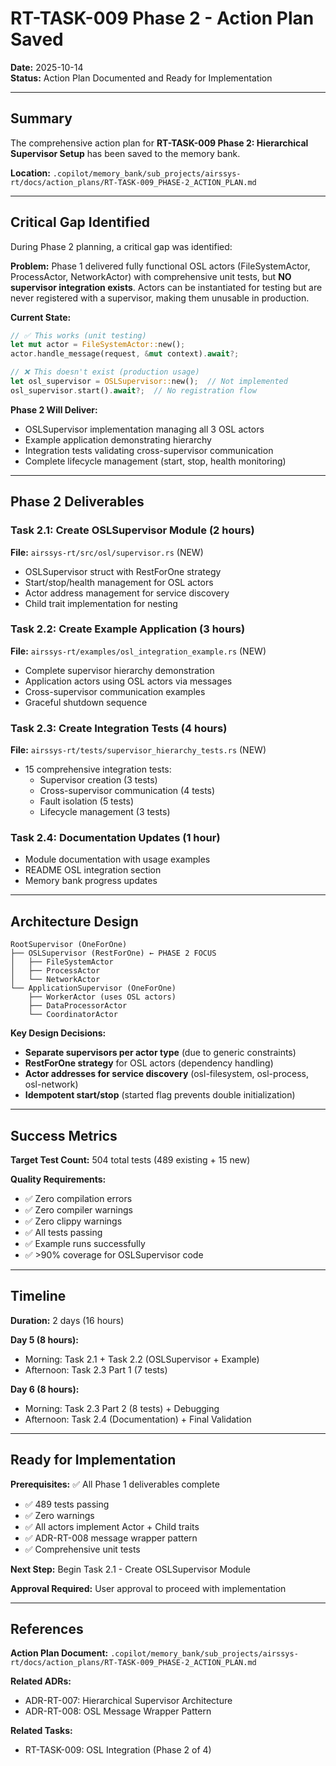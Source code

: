 # RT-TASK-009 Phase 2 - Action Plan Saved

**Date:** 2025-10-14  
**Status:** Action Plan Documented and Ready for Implementation

---

## Summary

The comprehensive action plan for **RT-TASK-009 Phase 2: Hierarchical Supervisor Setup** has been saved to the memory bank.

**Location:** `.copilot/memory_bank/sub_projects/airssys-rt/docs/action_plans/RT-TASK-009_PHASE-2_ACTION_PLAN.md`

---

## Critical Gap Identified

During Phase 2 planning, a critical gap was identified:

**Problem:** Phase 1 delivered fully functional OSL actors (FileSystemActor, ProcessActor, NetworkActor) with comprehensive unit tests, but **NO supervisor integration exists**. Actors can be instantiated for testing but are never registered with a supervisor, making them unusable in production.

**Current State:**
```rust
// ✅ This works (unit testing)
let mut actor = FileSystemActor::new();
actor.handle_message(request, &mut context).await?;

// ❌ This doesn't exist (production usage)
let osl_supervisor = OSLSupervisor::new();  // Not implemented
osl_supervisor.start().await?;  // No registration flow
```

**Phase 2 Will Deliver:**
- OSLSupervisor implementation managing all 3 OSL actors
- Example application demonstrating hierarchy
- Integration tests validating cross-supervisor communication
- Complete lifecycle management (start, stop, health monitoring)

---

## Phase 2 Deliverables

### Task 2.1: Create OSLSupervisor Module (2 hours)
**File:** `airssys-rt/src/osl/supervisor.rs` (NEW)
- OSLSupervisor struct with RestForOne strategy
- Start/stop/health management for OSL actors
- Actor address management for service discovery
- Child trait implementation for nesting

### Task 2.2: Create Example Application (3 hours)
**File:** `airssys-rt/examples/osl_integration_example.rs` (NEW)
- Complete supervisor hierarchy demonstration
- Application actors using OSL actors via messages
- Cross-supervisor communication examples
- Graceful shutdown sequence

### Task 2.3: Create Integration Tests (4 hours)
**File:** `airssys-rt/tests/supervisor_hierarchy_tests.rs` (NEW)
- 15 comprehensive integration tests:
  - Supervisor creation (3 tests)
  - Cross-supervisor communication (4 tests)
  - Fault isolation (5 tests)
  - Lifecycle management (3 tests)

### Task 2.4: Documentation Updates (1 hour)
- Module documentation with usage examples
- README OSL integration section
- Memory bank progress updates

---

## Architecture Design

```
RootSupervisor (OneForOne)
├── OSLSupervisor (RestForOne) ← PHASE 2 FOCUS
│   ├── FileSystemActor
│   ├── ProcessActor
│   └── NetworkActor
└── ApplicationSupervisor (OneForOne)
    ├── WorkerActor (uses OSL actors)
    ├── DataProcessorActor
    └── CoordinatorActor
```

**Key Design Decisions:**
- **Separate supervisors per actor type** (due to generic constraints)
- **RestForOne strategy** for OSL actors (dependency handling)
- **Actor addresses for service discovery** (osl-filesystem, osl-process, osl-network)
- **Idempotent start/stop** (started flag prevents double initialization)

---

## Success Metrics

**Target Test Count:** 504 total tests (489 existing + 15 new)

**Quality Requirements:**
- ✅ Zero compilation errors
- ✅ Zero compiler warnings
- ✅ Zero clippy warnings
- ✅ All tests passing
- ✅ Example runs successfully
- ✅ >90% coverage for OSLSupervisor code

---

## Timeline

**Duration:** 2 days (16 hours)

**Day 5 (8 hours):**
- Morning: Task 2.1 + Task 2.2 (OSLSupervisor + Example)
- Afternoon: Task 2.3 Part 1 (7 tests)

**Day 6 (8 hours):**
- Morning: Task 2.3 Part 2 (8 tests) + Debugging
- Afternoon: Task 2.4 (Documentation) + Final Validation

---

## Ready for Implementation

**Prerequisites:** ✅ All Phase 1 deliverables complete
- ✅ 489 tests passing
- ✅ Zero warnings
- ✅ All actors implement Actor + Child traits
- ✅ ADR-RT-008 message wrapper pattern
- ✅ Comprehensive unit tests

**Next Step:** Begin Task 2.1 - Create OSLSupervisor Module

**Approval Required:** User approval to proceed with implementation

---

## References

**Action Plan Document:** `.copilot/memory_bank/sub_projects/airssys-rt/docs/action_plans/RT-TASK-009_PHASE-2_ACTION_PLAN.md`

**Related ADRs:**
- ADR-RT-007: Hierarchical Supervisor Architecture
- ADR-RT-008: OSL Message Wrapper Pattern

**Related Tasks:**
- RT-TASK-009: OSL Integration (Phase 2 of 4)
